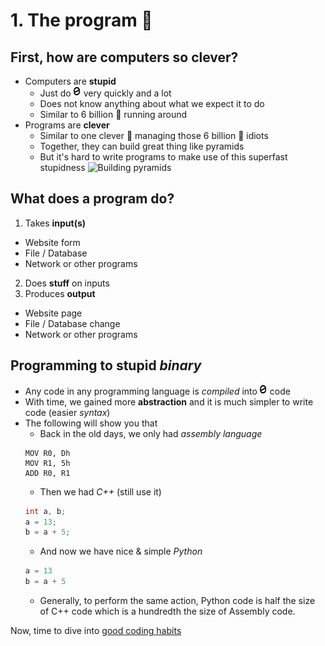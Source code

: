 # 1. The program :floppy_disk:

## First, how are computers so clever?
- Computers are **stupid**
  - Just do  ![0s and 1s][01s]  very quickly and a lot
  - Does not know anything about what we expect it to do
  - Similar to 6 billion :chicken: running around
- Programs are **clever**
  - Similar to one clever :tiger2: managing those 6 billion :chicken: idiots
  - Together, they can build great thing like pyramids
  - But it's hard to write programs to make use of this superfast stupidness
![Building pyramids][pyramid]

## What does a program do?
1. Takes **input(s)**
  - Website form
  - File / Database
  - Network or other programs
2. Does **stuff** on inputs
3. Produces **output**
  - Website page
  - File / Database change
  - Network or other programs

## Programming to stupid *binary*
- Any code in any programming language is *compiled* into ![0s and 1s][01s]  code
- With time, we gained more **abstraction** and it is much simpler to write code (easier *syntax*)
- The following will show you that
  - Back in the old days, we only had *assembly language*
  ```Assembly
  MOV R0, Dh
  MOV R1, 5h
  ADD R0, R1
  ```
  - Then we had *C++* (still use it)
  ```c++
  int a, b;
  a = 13;
  b = a + 5;
  ```
  - And now we have nice & simple *Python*
  ```python
  a = 13
  b = a + 5
  ```
  - Generally, to perform the same action, Python code is half the size of 
    C++ code which is a hundredth the size of Assembly code.
    
Now, time to dive into [good coding habits][lesson_02]
  
[01s]: /internals/gifs/01.gif
[pyramid]: https://www.dropbox.com/s/mjvsv4njvf6e28s/pyramids.gif?dl=1
[lesson_02]: /03.%20Vagrant